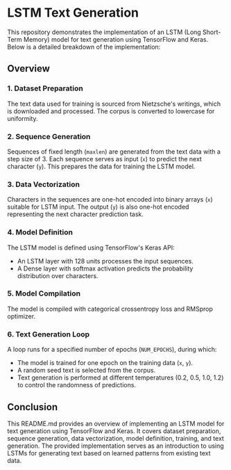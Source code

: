 # LSTM Text Generation

This repository demonstrates the implementation of an LSTM (Long Short-Term Memory) model for text generation using TensorFlow and Keras. Below is a detailed breakdown of the implementation:

## Overview

### 1. Dataset Preparation

The text data used for training is sourced from Nietzsche's writings, which is downloaded and processed. The corpus is converted to lowercase for uniformity.

### 2. Sequence Generation

Sequences of fixed length (`maxlen`) are generated from the text data with a step size of 3. Each sequence serves as input (`x`) to predict the next character (`y`). This prepares the data for training the LSTM model.

### 3. Data Vectorization

Characters in the sequences are one-hot encoded into binary arrays (`x`) suitable for LSTM input. The output (`y`) is also one-hot encoded representing the next character prediction task.

### 4. Model Definition

The LSTM model is defined using TensorFlow's Keras API:
- An LSTM layer with 128 units processes the input sequences.
- A Dense layer with softmax activation predicts the probability distribution over characters.

### 5. Model Compilation

The model is compiled with categorical crossentropy loss and RMSprop optimizer.

### 6. Text Generation Loop

A loop runs for a specified number of epochs (`NUM_EPOCHS`), during which:
- The model is trained for one epoch on the training data (`x`, `y`).
- A random seed text is selected from the corpus.
- Text generation is performed at different temperatures (0.2, 0.5, 1.0, 1.2) to control the randomness of predictions.

## Conclusion

This README.md provides an overview of implementing an LSTM model for text generation using TensorFlow and Keras. It covers dataset preparation, sequence generation, data vectorization, model definition, training, and text generation. The provided implementation serves as an introduction to using LSTMs for generating text based on learned patterns from existing text data.
